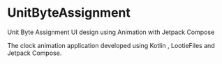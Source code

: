 # UnitByteAssignment
 Unit Byte Assignment UI design using Animation with Jetpack Compose

 The clock animation application developed using Kotlin , LootieFiles and Jetpack Compose.

